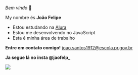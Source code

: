   _Bem vindo_ 🥇

My nombre és **João Felipe**

- Estou estudando na [Alura](htpps://www.alura.com.br)
- Estou me desenvolvendo no JavaScript
- Esta é minha área de trabalho

**Entre em contato comigo!**
joao.santos1912@escola.pr.gov.br

**Ja segue lá no insta @jaofelp_** 

![](https://media.tenor.com/KIZXWIs0-4MAAAAM/ares-pedro.gif)
